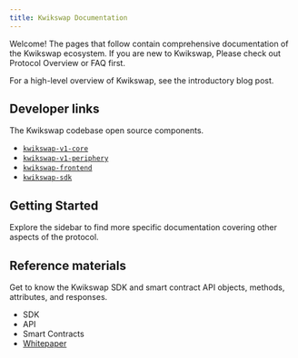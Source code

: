 ```yaml
---
title: Kwikswap Documentation
---
```


Welcome! The pages that follow contain comprehensive documentation of the Kwikswap ecosystem. If you are new to Kwikswap, Please check out <Link to="/docs/v1/protocol-overview">Protocol Overview</Link> or <Link to="/docs/v1/faq">FAQ</Link> first.

For a high-level overview of Kwikswap, see the <Link to='/blog/'>introductory blog post</Link>.

## Developer links

The Kwikswap codebase open source components.

- [`kwikswap-v1-core`](https://github.com/Kwikswap/kwikswap-v1-core)
- [`kwikswap-v1-periphery`](https://github.com/Kwikswap/Kwikswap-V1-Periphery)
- [`kwikswap-frontend`](https://github.com/Kwikswap/kwikswap-org)
- [`kwikswap-sdk`](https://github.com/Kwikswap/sdk)


## Getting Started

<Wizard />

Explore the sidebar to find more specific documentation covering other aspects of the protocol.


## Reference materials

Get to know the Kwikswap SDK and smart contract API objects, methods, attributes, and responses.

- <Link to="/docs/v1/SDK/getting-started/">SDK</Link>
- <Link to="/docs/v1/API/overview">API</Link>
- <Link to="/docs/v1/smart-contracts/factory">Smart Contracts</Link>
- [Whitepaper](/whitepaper.pdf)

